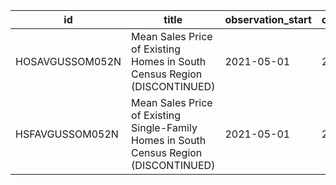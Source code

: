 | id              | title                                                                                  | observation_start   | observation_end   |
|-----------------|----------------------------------------------------------------------------------------|---------------------|-------------------|
| HOSAVGUSSOM052N | Mean Sales Price of Existing Homes in South Census Region (DISCONTINUED)               | 2021-05-01          | 2022-04-01        |
| HSFAVGUSSOM052N | Mean Sales Price of Existing Single-Family Homes in South Census Region (DISCONTINUED) | 2021-05-01          | 2022-04-01        |